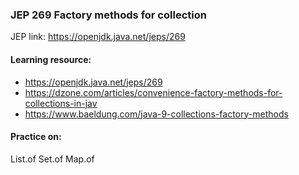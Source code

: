 ### JEP 269 Factory methods for collection

JEP link: https://openjdk.java.net/jeps/269

#### Learning resource:
- https://openjdk.java.net/jeps/269
- https://dzone.com/articles/convenience-factory-methods-for-collections-in-jav
- https://www.baeldung.com/java-9-collections-factory-methods

#### Practice on:
List.of
Set.of
Map.of